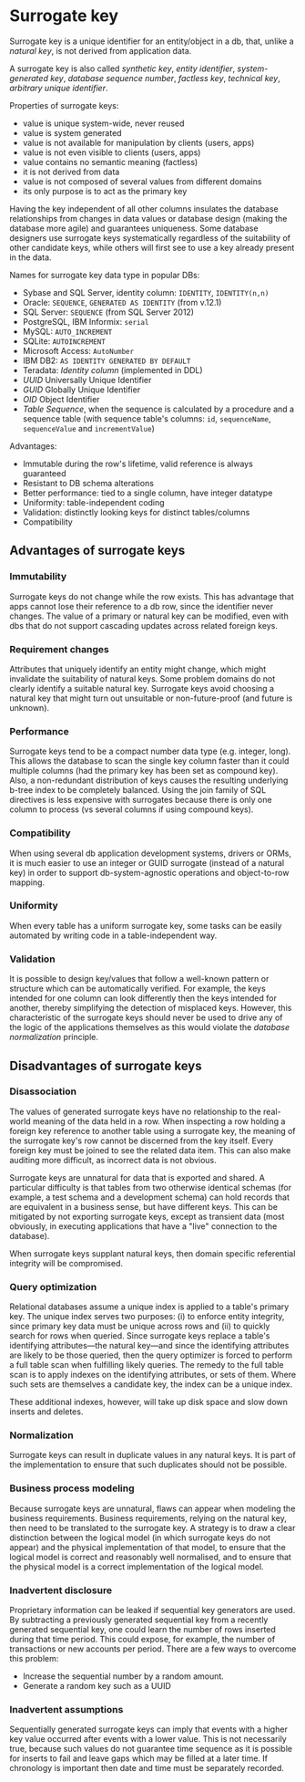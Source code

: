 # Surrogate key

Surrogate key is a unique identifier for an entity/object in a db, that, unlike a *natural key*, is not derived from application data.

A surrogate key is also called *synthetic key*, *entity identifier*, *system-generated key*, *database sequence number*, *factless key*, *technical key*, *arbitrary unique identifier*.

Properties of surrogate keys:
- value is unique system-wide, never reused
- value is system generated
- value is not available for manipulation by clients (users, apps)
- value is not even visible to clients (users, apps)
- value contains no semantic meaning (factless)
- it is not derived from data
- value is not composed of several values from different domains
- its only purpose is to act as the primary key

Having the key independent of all other columns insulates the database relationships from changes in data values or database design (making the database more agile) and guarantees uniqueness. Some database designers use surrogate keys systematically regardless of the suitability of other candidate keys, while others will first see to use a key already present in the data.


Names for surrogate key data type in popular DBs:
- Sybase and SQL Server, identity column: `IDENTITY`, `IDENTITY(n,n)`
- Oracle: `SEQUENCE`, `GENERATED AS IDENTITY` (from v.12.1)
- SQL Server: `SEQUENCE` (from SQL Server 2012)
- PostgreSQL, IBM Informix: `serial`
- MySQL: `AUTO_INCREMENT`
- SQLite: `AUTOINCREMENT`
- Microsoft Access: `AutoNumber`
- IBM DB2: `AS IDENTITY GENERATED BY DEFAULT`
- Teradata: *Identity column* (implemented in DDL)
- *UUID* Universally Unique Identifier
- *GUID* Globally Unique Identifier
- *OID* Object Identifier
- *Table Sequence*, when the sequence is calculated by a procedure and a sequence table (with sequence table's columns: `id`, `sequenceName`, `sequenceValue` and `incrementValue`)

Advantages:
- Immutable during the row's lifetime, valid reference is always guaranteed
- Resistant to DB schema alterations
- Better performance: tied to a single column, have integer datatype
- Uniformity: table-independent coding
- Validation: distinctly looking keys for distinct tables/columns
- Compatibility



## Advantages of surrogate keys

### Immutability
Surrogate keys do not change while the row exists. This has advantage that apps cannot lose their reference to a db row, since the identifier never changes. The value of a primary or natural key can be modified, even with dbs that do not support cascading updates across related foreign keys.

### Requirement changes
Attributes that uniquely identify an entity might change, which might invalidate the suitability of natural keys. Some problem domains do not clearly identify a suitable natural key. Surrogate keys avoid choosing a natural key that might turn out unsuitable or non-future-proof (and future is unknown).

### Performance
Surrogate keys tend to be a compact number data type (e.g. integer, long). This allows the database to scan the single key column faster than it could multiple columns (had the primary key has been set as compound key). Also, a non-redundant distribution of keys causes the resulting underlying b-tree index to be completely balanced. Using the join family of SQL directives is less expensive with surrogates because there is only one column to process (vs several columns if using compound keys).

### Compatibility
When using several db application development systems, drivers or ORMs, it is much easier to use an integer or GUID surrogate (instead of a natural key) in order to support db-system-agnostic operations and object-to-row mapping.

### Uniformity
When every table has a uniform surrogate key, some tasks can be easily automated by writing code in a table-independent way.

### Validation
It is possible to design key/values that follow a well-known pattern or structure which can be automatically verified. For example, the keys intended for one column can look differently then the keys intended for another, thereby simplifying the detection of misplaced keys. However, this characteristic of the surrogate keys should never be used to drive any of the logic of the applications themselves as this would violate the *database normalization* principle.


## Disadvantages of surrogate keys

### Disassociation
The values of generated surrogate keys have no relationship to the real-world meaning of the data held in a row. When inspecting a row holding a foreign key reference to another table using a surrogate key, the meaning of the surrogate key's row cannot be discerned from the key itself. Every foreign key must be joined to see the related data item. This can also make auditing more difficult, as incorrect data is not obvious.

Surrogate keys are unnatural for data that is exported and shared. A particular difficulty is that tables from two otherwise identical schemas (for example, a test schema and a development schema) can hold records that are equivalent in a business sense, but have different keys. This can be mitigated by not exporting surrogate keys, except as transient data (most obviously, in executing applications that have a "live" connection to the database).

When surrogate keys supplant natural keys, then domain specific referential integrity will be compromised.

### Query optimization
Relational databases assume a unique index is applied to a table's primary key. The unique index serves two purposes: (i) to enforce entity integrity, since primary key data must be unique across rows and (ii) to quickly search for rows when queried. Since surrogate keys replace a table's identifying attributes—the natural key—and since the identifying attributes are likely to be those queried, then the query optimizer is forced to perform a full table scan when fulfilling likely queries. The remedy to the full table scan is to apply indexes on the identifying attributes, or sets of them. Where such sets are themselves a candidate key, the index can be a unique index.

These additional indexes, however, will take up disk space and slow down inserts and deletes.

### Normalization
Surrogate keys can result in duplicate values in any natural keys. It is part of the implementation to ensure that such duplicates should not be possible.

### Business process modeling
Because surrogate keys are unnatural, flaws can appear when modeling the business requirements. Business requirements, relying on the natural key, then need to be translated to the surrogate key. A strategy is to draw a clear distinction between the logical model (in which surrogate keys do not appear) and the physical implementation of that model, to ensure that the logical model is correct and reasonably well normalised, and to ensure that the physical model is a correct implementation of the logical model.

### Inadvertent disclosure
Proprietary information can be leaked if sequential key generators are used. By subtracting a previously generated sequential key from a recently generated sequential key, one could learn the number of rows inserted during that time period. This could expose, for example, the number of transactions or new accounts per period. There are a few ways to overcome this problem:
- Increase the sequential number by a random amount.
- Generate a random key such as a UUID

### Inadvertent assumptions
Sequentially generated surrogate keys can imply that events with a higher key value occurred after events with a lower value. This is not necessarily true, because such values do not guarantee time sequence as it is possible for inserts to fail and leave gaps which may be filled at a later time. If chronology is important then date and time must be separately recorded.
